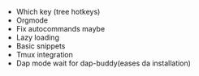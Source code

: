 - Which key (tree hotkeys)
- Orgmode
- Fix autocommands maybe 
- Lazy loading
- Basic snippets
- Tmux integration
- Dap mode wait for dap-buddy(eases da installation)
